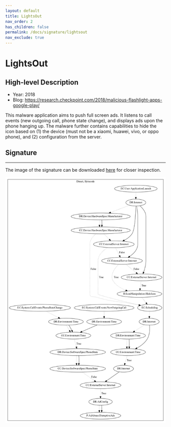 ```yaml
---
layout: default
title: LightsOut
nav_order: 2
has_children: false
permalink: /docs/signature/lightsout
nav_exclude: true
---
```


# LightsOut

## High-level Description

* Year: 2018
* Blog: https://research.checkpoint.com/2018/malicious-flashlight-apps-google-play/

This malware application aims to push full screen ads. It listens to call events (new outgoing call, phone state change), and displays ads upon the phone hanging up. The malware further contains capabilities to hide the icon based on (1) the device (must not be a xiaomi, huawei, vivo, or oppo phone), and (2) configuration from the server.

## Signature
---

The image of the signature can be downloaded [here](../../img/signatures/LightsOut.png) for closer inspection.

![](../../img/signatures/LightsOut.png)
